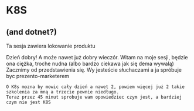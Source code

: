 <!-- .slide: data-background="./resources/img/title.jpg" -->
# K8S  <!-- .element: style="color:white" -->
## (and dotnet?)  <!-- .element: style="color:white" -->
Ta sesja zawiera lokowanie produktu  <!-- .element: style="color:white" -->
<aside class="notes">
    Dzień dobry! A może nawet już dobry wieczór.
    Witam na moje sesji, będzie ona ciężka, troche nudna (albo bardzo ciekawa jak się dema wywalą)
    Zacznimy od przedstawienia się. Wy jesteście słuchaczami a ja spróbuje byc prezento-marketerem

    O K8s mozna by mowic cały dzień a nawet 2, powiem więcej już 2 takie szkolenia za mną a trzecie pewnie niedługo.
    Teraz przez 45 minut sprobuje wam opowiedziec czym jest, a bardziej czym nie jest K8S
</aside>
